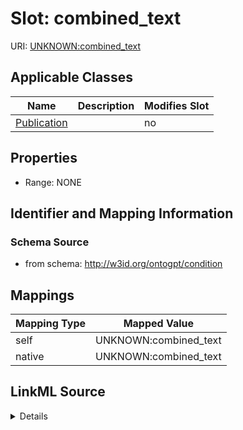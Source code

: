 

# Slot: combined_text

URI: [UNKNOWN:combined_text](UNKNOWN:combined_text)



<!-- no inheritance hierarchy -->





## Applicable Classes

| Name | Description | Modifies Slot |
| --- | --- | --- |
| [Publication](Publication.md) |  |  no  |







## Properties

* Range: NONE





## Identifier and Mapping Information







### Schema Source


* from schema: http://w3id.org/ontogpt/condition




## Mappings

| Mapping Type | Mapped Value |
| ---  | ---  |
| self | UNKNOWN:combined_text |
| native | UNKNOWN:combined_text |




## LinkML Source

<details>
```yaml
name: combined_text
from_schema: http://w3id.org/ontogpt/condition
rank: 1000
alias: combined_text
owner: Publication
domain_of:
- Publication

```
</details>